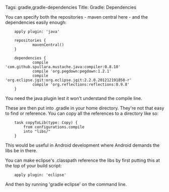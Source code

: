 Tags: gradle,gradle-dependencies
Title: Gradle: Dependencies

You can specify both the repositories - maven central here - and the dependencies easily enough:

        apply plugin: 'java'    

        repositories {
                mavenCentral()
        }
        
        dependencies {
                compile 'com.github.spullara.mustache.java:compiler:0.8.10'
                compile 'org.pegdown:pegdown:1.2.1'
                compile 'org.eclipse.jgit:org.eclipse.jgit:2.2.0.201212191850-r'
                compile 'org.reflections:reflections:0.9.8'
        }
        
You need the java plugin lest it won't understand the compile line.

These are then put into .gradle in your home directory. They're not that easy to find or reference. You can copy all the references to a directory like so:

        task copyToLib(type: Copy) {
            from configurations.compile
            into "libs/"
        }

This would be useful in Android development where Android demands the libs be in there.

You can make eclipse's .classpath reference the libs by first putting this at the top of your build script:

        apply plugin: 'eclipse'

And then by running 'gradle eclipse' on the command line.
